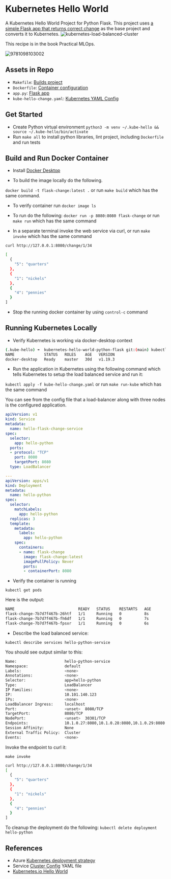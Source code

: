 # Kubernetes Hello World
A Kubernetes Hello World Project for Python Flask.  This project uses [a simple Flask app that returns correct change](https://github.com/noahgift/flask-change-microservice) as the base project and converts it to Kubernetes.
![kubernetes-load-balanced-cluster](https://user-images.githubusercontent.com/58792/111511557-3f45a280-8725-11eb-8e4a-5f5ef787796d.png)

This recipe is in the book Practical MLOps.

![9781098103002](https://user-images.githubusercontent.com/58792/111000927-eb1b7680-8350-11eb-8e24-d41064590fc1.jpeg)


## Assets in Repo

* `Makefile`:  [Builds project](https://github.com/noahgift/kubernetes-hello-world-python-flask/blob/main/Makefile)
* `Dockerfile`:  [Container configuration](https://github.com/noahgift/kubernetes-hello-world-python-flask/blob/main/Dockerfile)
* `app.py`:  [Flask app](https://github.com/noahgift/kubernetes-hello-world-python-flask/blob/main/app.py)
* `kube-hello-change.yaml`: [Kubernetes YAML Config](https://github.com/noahgift/kubernetes-hello-world-python-flask/blob/main/kube-hello-change.yaml)

## Get Started

* Create Python virtual environment `python3 -m venv ~/.kube-hello && source ~/.kube-hello/bin/activate`
* Run `make all` to install python libraries, lint project, including `Dockerfile` and run tests

## Build and Run Docker Container

* Install [Docker Desktop](https://www.docker.com/products/docker-desktop)

* To build the image locally do the following.

`docker build -t flask-change:latest .` or run `make build` which has the same command.

* To verify container run `docker image ls`

* To run do the following:  `docker run -p 8080:8080 flask-change` or run `make run` which has the same command

* In a separate terminal invoke the web service via curl, or run `make invoke` which has the same command 

`curl http://127.0.0.1:8080/change/1/34`

```bash
[
  {
    "5": "quarters"
  }, 
  {
    "1": "nickels"
  }, 
  {
    "4": "pennies"
  }
]
```

* Stop the running docker container by using `control-c` command

## Running Kubernetes Locally

* Verify Kubernetes is working via docker-desktop context

```bash
(.kube-hello) ➜  kubernetes-hello-world-python-flask git:(main) kubectl get nodes
NAME             STATUS   ROLES    AGE   VERSION
docker-desktop   Ready    master   30d   v1.19.3
```

* Run the application in Kubernetes using the following command which tells Kubernetes to setup the load balanced service and run it:  

`kubectl apply -f kube-hello-change.yaml` or run `make run-kube` which has the same command

You can see from the config file that a load-balancer along with three nodes is the configured application.

```yaml
apiVersion: v1
kind: Service
metadata:
  name: hello-flask-change-service
spec:
  selector:
    app: hello-python
  ports:
  - protocol: "TCP"
    port: 8080
    targetPort: 8080
  type: LoadBalancer

---
apiVersion: apps/v1
kind: Deployment
metadata:
  name: hello-python
spec:
  selector:
    matchLabels:
      app: hello-python
  replicas: 3
  template:
    metadata:
      labels:
        app: hello-python
    spec:
      containers:
      - name: flask-change
        image: flask-change:latest
        imagePullPolicy: Never
        ports:
        - containerPort: 8080
```

* Verify the container is running

`kubectl get pods`

Here is the output:

```bash
NAME                            READY   STATUS    RESTARTS   AGE
flask-change-7b7d7f467b-26htf   1/1     Running   0          8s
flask-change-7b7d7f467b-fh6df   1/1     Running   0          7s
flask-change-7b7d7f467b-fpsxr   1/1     Running   0          6s
```

* Describe the load balanced service:

`kubectl describe services hello-python-service`

You should see output similar to this:

```bash
Name:                     hello-python-service
Namespace:                default
Labels:                   <none>
Annotations:              <none>
Selector:                 app=hello-python
Type:                     LoadBalancer
IP Families:              <none>
IP:                       10.101.140.123
IPs:                      <none>
LoadBalancer Ingress:     localhost
Port:                     <unset>  8080/TCP
TargetPort:               8080/TCP
NodePort:                 <unset>  30301/TCP
Endpoints:                10.1.0.27:8080,10.1.0.28:8080,10.1.0.29:8080
Session Affinity:         None
External Traffic Policy:  Cluster
Events:                   <none>
```

Invoke the endpoint to curl it:  

`make invoke`

```bash
curl http://127.0.0.1:8080/change/1/34
[
  {
    "5": "quarters"
  }, 
  {
    "1": "nickels"
  }, 
  {
    "4": "pennies"
  }
]
```

To cleanup the deployment do the following: `kubectl delete deployment hello-python`

## References

* Azure [Kubernetes deployment strategy](https://azure.microsoft.com/en-us/overview/kubernetes-deployment-strategy/)
* Service [Cluster Config](https://kubernetes.io/docs/tasks/access-application-cluster/service-access-application-cluster/) YAML file
* [Kubernetes.io Hello World](https://kubernetes.io/blog/2019/07/23/get-started-with-kubernetes-using-python/)
